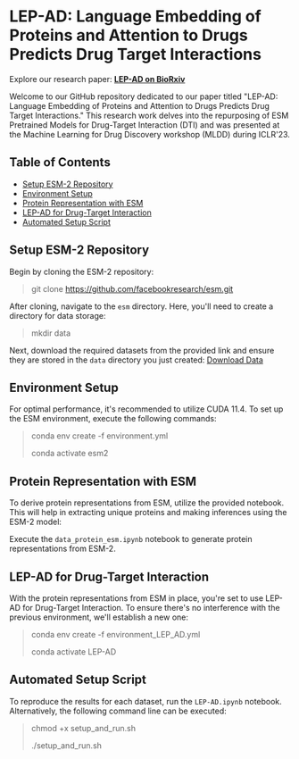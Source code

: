 # LEP-AD: Language Embedding of Proteins and Attention to Drugs Predicts Drug Target Interactions

Explore our research paper: [**LEP-AD on BioRxiv**](https://www.biorxiv.org/content/10.1101/2023.03.14.532563v1)

Welcome to our GitHub repository dedicated to our paper titled "LEP-AD: Language Embedding of Proteins and Attention to Drugs Predicts Drug Target Interactions." This research work delves into the repurposing of ESM Pretrained Models for Drug-Target Interaction (DTI) and was presented at the Machine Learning for Drug Discovery workshop (MLDD) during ICLR'23.


## Table of Contents

- [Setup ESM-2 Repository](#setup-esm-2-repository)
- [Environment Setup](#environment-setup)
- [Protein Representation with ESM](#protein-representation-with-esm)
- [LEP-AD for Drug-Target Interaction](#lep-ad-for-drug-target-interaction)
- [Automated Setup Script](#automated-setup-script)

## Setup ESM-2 Repository


Begin by cloning the ESM-2 repository:

>
> git clone https://github.com/facebookresearch/esm.git
>

After cloning, navigate to the `esm` directory. Here, you'll need to create a directory for data storage:

>
> mkdir data
>

Next, download the required datasets from the provided link and ensure they are stored in the `data` directory you just created:
[Download Data](https://drive.google.com/drive/folders/1YaCspHVJCFdY-UCUyNrw0EtWqVfzmqrO?usp=share_link)

## Environment Setup

For optimal performance, it's recommended to utilize CUDA 11.4. To set up the ESM environment, execute the following commands:

>
> conda env create -f environment.yml
>
> conda activate esm2
>

## Protein Representation with ESM

To derive protein representations from ESM, utilize the provided notebook. This will help in extracting unique proteins and making inferences using the ESM-2 model:

Execute the `data_protein_esm.ipynb` notebook to generate protein representations from ESM-2.

## LEP-AD for Drug-Target Interaction

With the protein representations from ESM in place, you're set to use LEP-AD for Drug-Target Interaction. To ensure there's no interference with the previous environment, we'll establish a new one:

>
> conda env create -f environment_LEP_AD.yml
>
> conda activate LEP-AD
>

## Automated Setup Script

To reproduce the results for each dataset, run the `LEP-AD.ipynb` notebook. Alternatively, the following command line can be executed:

>
> chmod +x setup_and_run.sh
>
>
> ./setup_and_run.sh
>

